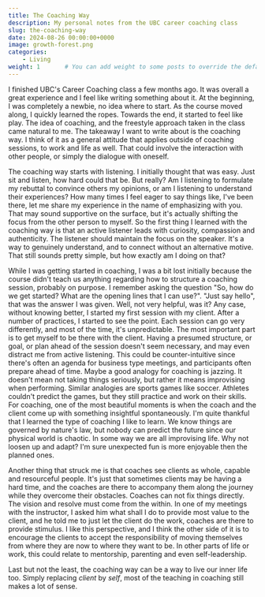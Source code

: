 ```yaml
---
title: The Coaching Way
description: My personal notes from the UBC career coaching class
slug: the-coaching-way
date: 2024-08-26 00:00:00+0000
image: growth-forest.png
categories:
    - Living
weight: 1       # You can add weight to some posts to override the default sorting (date descending)
---
```


I finished UBC's Career Coaching class a few months ago. It was overall a great experience and I feel like writing something about it. At the beginning, I was completely a newbie, no idea where to start. As the course moved along, I quickly learned the ropes. Towards the end, it started to feel like play. The idea of coaching, and the freestyle approach taken in the class came natural to me. The takeaway I want to write about is the coaching way. I think of it as a general attitude that applies outside of coaching sessions, to work and life as well. That could involve the interaction with other people, or simply the dialogue with oneself.

The coaching way starts with listening. I initially thought that was easy. Just sit and listen, how hard could that be. But really? Am I listening to formulate my rebuttal to convince others my opinions, or am I listening to understand their experiences? How many times I feel eager to say things like, I've been there, let me share my experience in the name of emphasizing with you. That may sound supportive on the surface, but it's actually shifting the focus from the other person to myself. So the first thing I learned with the coaching way is that an active listener leads with curiosity, compassion and authenticity. The listener should maintain the focus on the speaker. It's a way to genuinely understand, and to connect without an alternative motive. That still sounds pretty simple, but how exactly am I doing on that?

While I was getting started in coaching, I was a bit lost initially because the course didn't teach us anything regarding how to structure a coaching session, probably on purpose. I remember asking the question "So, how do we get started? What are the opening lines that I can use?". "Just say hello", that was the answer I was given. Well, not very helpful, was it? Any case, without knowing better, I started my first session with my client. After a number of practices, I started to see the point. Each session can go very differently, and most of the time, it's unpredictable. The most important part is to get myself to be there with the client. Having a presumed structure, or goal, or plan ahead of the session doesn't seem necessary, and may even distract me from active listening. This could be counter-intuitive since there's often an agenda for business type meetings, and participants often prepare ahead of time. Maybe a good analogy for coaching is jazzing. It doesn't mean not taking things seriously, but rather it means improvising when performing. Similar analogies are sports games like soccer. Athletes couldn't predict the games, but they still practice and work on their skills. For coaching, one of the most beautiful moments is when the coach and the client come up with something insightful spontaneously. I'm quite thankful that I learned the type of coaching I like to learn. We know things are governed by nature's law, but nobody can predict the future since our physical world is chaotic. In some way we are all improvising life. Why not loosen up and adapt? I'm sure unexpected fun is more enjoyable then the planned ones.

Another thing that struck me is that coaches see clients as whole, capable and resourceful people. It's just that sometimes clients may be having a hard time, and the coaches are there to accompany them along the journey while they overcome their obstacles. Coaches can not fix things directly. The vision and resolve must come from the within. In one of my meetings with the instructor, I asked him what shall I do to provide most value to the client, and he told me to just let the client do the work, coaches are there to provide stimulus. I like this perspective, and I think the other side of it is to encourage the clients to accept the responsibility of moving themselves from where they are now to where they want to be. In other parts of life or work, this could relate to mentorship, parenting and even self-leadership.

Last but not the least, the coaching way can be a way to live our inner life too. Simply replacing *client* by *self*, most of the teaching in coaching still makes a lot of sense.
